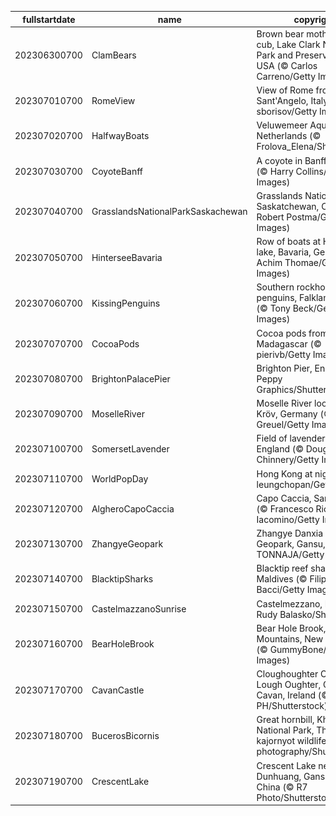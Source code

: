 |fullstartdate|name|copyright|title|image|
|--|--|--|--|--|
202306300700|ClamBears|Brown bear mother and cub, Lake Clark National Park and Preserve, Alaska, USA (© Carlos Carreno/Getty Images)|Info|![](/en-AU/2023/07/202306300700ClamBears.jpg)|
202307010700|RomeView|View of Rome from Castel Sant'Angelo, Italy (© sborisov/Getty Images)|Info|![](/en-AU/2023/07/202307010700RomeView.jpg)|
202307020700|HalfwayBoats|Veluwemeer Aqueduct, Netherlands (© Frolova_Elena/Shutterstock)|Info|![](/en-AU/2023/07/202307020700HalfwayBoats.jpg)|
202307030700|CoyoteBanff|A coyote in Banff, Canada (© Harry Collins/Getty Images)|Info|![](/en-AU/2023/07/202307030700CoyoteBanff.jpg)|
202307040700|GrasslandsNationalParkSaskachewan|Grasslands National Park, Saskatchewan, Canada (© Robert Postma/Getty Images)|Info|![](/en-AU/2023/07/202307040700GrasslandsNationalParkSaskachewan.jpg)|
202307050700|HinterseeBavaria|Row of boats at Hintersee lake, Bavaria, Germany (© Achim Thomae/Getty Images)|Info|![](/en-AU/2023/07/202307050700HinterseeBavaria.jpg)|
202307060700|KissingPenguins|Southern rockhopper penguins, Falkland Islands (© Tony Beck/Getty Images)|Info|![](/en-AU/2023/07/202307060700KissingPenguins.jpg)|
202307070700|CocoaPods|Cocoa pods from Ambanja, Madagascar (© pierivb/Getty Images)|Info|![](/en-AU/2023/07/202307070700CocoaPods.jpg)|
202307080700|BrightonPalacePier|Brighton Pier, England (© Peppy Graphics/Shutterstock)|Info|![](/en-AU/2023/07/202307080700BrightonPalacePier.jpg)|
202307090700|MoselleRiver|Moselle River loop near Kröv, Germany (© Jorg Greuel/Getty Images)|Info|![](/en-AU/2023/07/202307090700MoselleRiver.jpg)|
202307100700|SomersetLavender|Field of lavender, Somerset, England (© Doug Chinnery/Getty Images)|Info|![](/en-AU/2023/07/202307100700SomersetLavender.jpg)|
202307110700|WorldPopDay|Hong Kong at night (© leungchopan/Getty Images)|Info|![](/en-AU/2023/07/202307110700WorldPopDay.jpg)|
202307120700|AlgheroCapoCaccia|Capo Caccia, Sardinia, Italy (© Francesco Riccardo Iacomino/Getty Images)|Info|![](/en-AU/2023/07/202307120700AlgheroCapoCaccia.jpg)|
202307130700|ZhangyeGeopark|Zhangye Danxia National Geopark, Gansu, China (© TONNAJA/Getty Images)|Info|![](/en-AU/2023/07/202307130700ZhangyeGeopark.jpg)|
202307140700|BlacktipSharks|Blacktip reef sharks, Maldives (© Filippo Bacci/Getty Images)|Info|![](/en-AU/2023/07/202307140700BlacktipSharks.jpg)|
202307150700|CastelmazzanoSunrise|Castelmezzano, Italy (© Rudy Balasko/Shutterstock)|Info|![](/en-AU/2023/07/202307150700CastelmazzanoSunrise.jpg)|
202307160700|BearHoleBrook|Bear Hole Brook, Catskill Mountains, New York, USA (© GummyBone/Getty Images)|Info|![](/en-AU/2023/07/202307160700BearHoleBrook.jpg)|
202307170700|CavanCastle|Cloughoughter Castle in Lough Oughter, County Cavan, Ireland (© 4H4 PH/Shutterstock)|Info|![](/en-AU/2023/07/202307170700CavanCastle.jpg)|
202307180700|BucerosBicornis|Great hornbill, Khao Yai National Park, Thailand (© kajornyot wildlife photography/Shutterstock)|Info|![](/en-AU/2023/07/202307180700BucerosBicornis.jpg)|
202307190700|CrescentLake|Crescent Lake near Dunhuang, Gansu Province, China (© R7 Photo/Shutterstock)|Info|![](/en-AU/2023/07/202307190700CrescentLake.jpg)|

